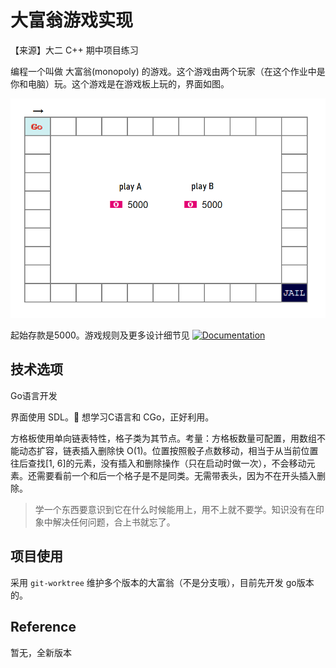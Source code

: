 # 大富翁游戏实现

【来源】大二 C++ 期中项目练习

编程一个叫做 大富翁(monopoly) 的游戏。这个游戏由两个玩家（在这个作业中是你和电脑）玩。这个游戏是在游戏板上玩的，界面如图。

![游戏板](design/gameboard.png)

起始存款是5000。游戏规则及更多设计细节见 [![Documentation](https://img.shields.io/badge/doc-大富翁桌游详设文档-information)](design/README.md)

## 技术选项

Go语言开发

界面使用 SDL。💭 想学习C语言和 CGo，正好利用。

方格板使用单向链表特性，格子类为其节点。考量：方格板数量可配置，用数组不能动态扩容，链表插入删除快 O(1)。位置按照骰子点数移动，相当于从当前位置往后查找[1, 6]的元素，没有插入和删除操作（只在启动时做一次），不会移动元素。还需要看前一个和后一个格子是不是同类。无需带表头，因为不在开头插入删除。

> 学一个东西要意识到它在什么时候能用上，用不上就不要学。知识没有在印象中解决任何问题，合上书就忘了。

## 项目使用

采用 `git-worktree` 维护多个版本的大富翁（不是分支哦），目前先开发 go版本的。

## Reference

暂无，全新版本

